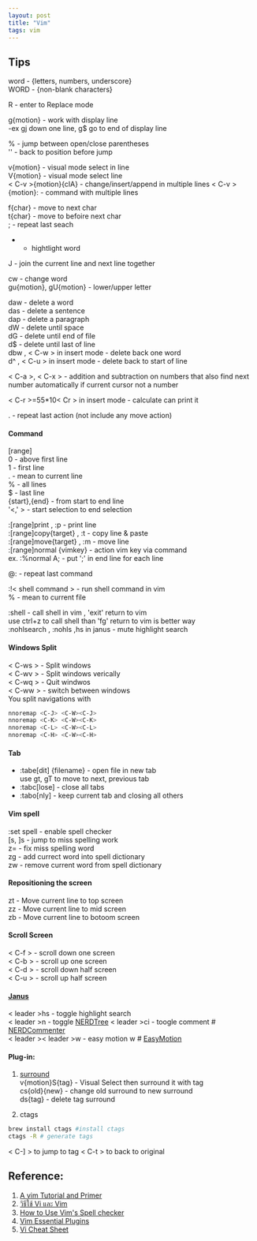 ```yaml
---
layout: post
title: "Vim"
tags: vim
---
```

## Tips

word - {letters, numbers, underscore}  
WORD - {non-blank characters}  

R - enter to Replace mode

g{motion} - work with display line  
  -ex gj down one line, g$ go to end of display line

% - jump between open/close parentheses  
'' - back to position before jump

v{motion} - visual mode select in line  
V{motion} - visual mode select line  
< C-v >{motion}{cIA} - change/insert/append in multiple lines 
< C-v >{motion}: - command with multiple lines

f{char} - move to next char  
t{char} - move to befoire next char  
; - repeat last seach  
* - hightlight word  

J - join the current line and next line together

cw - change word  
gu{motion}, gU{motion} - lower/upper letter

daw - delete a word  
das - delete a sentence  
dap - delete a paragraph  
dW - delete until space  
dG - delete until end of file  
d$ - delete until last of line  
dbw , < C-w > in insert mode - delete back one word  
d^ , < C-u > in insert mode - delete back to start of line  

< C-a >, < C-x > - addition and subtraction on numbers that also find next number automatically if current cursor not a number

< C-r >=55*10< Cr > in insert mode - calculate can print it

. - repeat last action (not include any move action)

#### Command
[range]  
    0 - above first line  
    1 - first line  
    . - mean to current line  
    % - all lines  
    $ - last line  
    {start},{end} - from start to end line  
    '<,' > - start selection to end selection  

:[range]print , :p - print line  
:[range]copy{target} , :t - copy line & paste  
:[range]move{target} , :m - move line  
:[range]normal {vimkey} - action vim key via command  
    ex. :%normal A; - put ';' in end line for each line  

@: - repeat last command   

:!< shell command > - run shell command in vim  
    % - mean to current file  

:shell - call shell in vim , 'exit' return to vim  
    use ctrl+z to call shell than 'fg' return to vim is better way  
    :nohlsearch , :nohls ,<leader>hs in janus - mute highlight search  

#### Windows Split
< C-ws > - Split windows  
< C-wv > - Split windows verically  
< C-wq > - Quit windwos  
< C-ww > - switch between windows  
  You split navigations with 

  ```sh
  nnoremap <C-J> <C-W><C-J>
  nnoremap <C-K> <C-W><C-K>
  nnoremap <C-L> <C-W><C-L>
  nnoremap <C-H> <C-W><C-H>
  ```
#### Tab
  * :tabe[dit] {filename} - open file in new tab  
        use gt, gT to move to next, previous tab  
  * :tabc[lose] - close all tabs  
  * :tabo[nly] - keep current tab and closing all others  

#### Vim spell
:set spell - enable spell checker  
[s, ]s - jump to miss spelling work  
z= - fix miss spelling word  
zg - add currect word into spell dictionary  
zw - remove current word from spell dictionary

#### Repositioning the screen   
zt - Move current line to top screen  
zz - Move current line to mid screen  
zb - Move current line to botoom screen  

#### Scroll Screen
< C-f > - scroll down one screen  
< C-b > - scroll up one screen  
< C-d > - scroll down half screen  
< C-u > - scroll up half screen  


#### [Janus](https://github.com/carlhuda/janus)
< leader >hs - toggle highlight search  
< leader >n - toggle [NERDTree](https://github.com/scrooloose/nerdtree) 
< leader >ci - toogle comment # [NERDCommenter](http://github.com/ddollar/nerdcommenter)  
< leader >< leader >w - easy motion w # [EasyMotion](https://github.com/Lokaltog/vim-easymotion)  

#### Plug-in:
1. [surround](https://github.com/tpope/vim-surround)  
  v{motion}S{tag} - Visual Select then surround it with tag  
  cs{old}{new} - change old surround to new surround  
  ds{tag} - delete tag surround  

2. ctags
  
  ```sh
  brew install ctags #install ctags
  ctags -R # generate tags
  ```
  < C-] > to jump to tag
  < C-t > to back to original

## Reference:
1. [A vim Tutorial and Primer](http://www.danielmiessler.com/study/vim/)
2. [วิธีใช้ Vi และ Vim](http://www.joinstick.net/howto/vim.html)
3. [How to Use Vim's Spell checker](http://tips.webdesign10.com/vim/how-use-vims-spellchecker)
4. [Vim Essential Plugins](http://code.tutsplus.com/series/vim-essential-plugins--net-19224)
5. [Vi Cheat Sheet](http://www.worldtimzone.com/res/vi.html)
